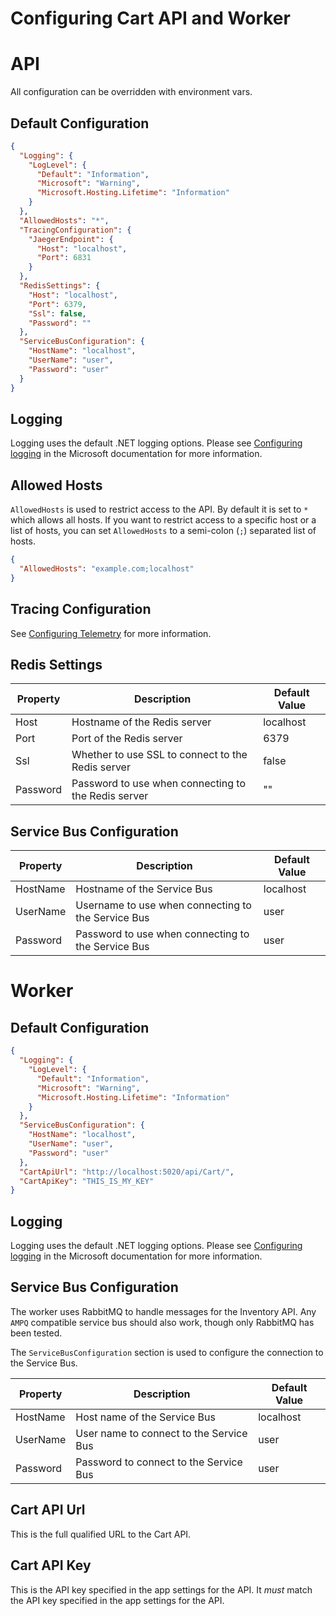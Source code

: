 # Configuring Cart API and Worker

# API

All configuration can be overridden with environment vars.

## Default Configuration

```json
{
  "Logging": {
    "LogLevel": {
      "Default": "Information",
      "Microsoft": "Warning",
      "Microsoft.Hosting.Lifetime": "Information"
    }
  },
  "AllowedHosts": "*",
  "TracingConfiguration": {
    "JaegerEndpoint": {
      "Host": "localhost",
      "Port": 6831
    }
  },
  "RedisSettings": {
    "Host": "localhost",
    "Port": 6379,
    "Ssl": false,
    "Password": ""
  },
  "ServiceBusConfiguration": {
    "HostName": "localhost",
    "UserName": "user",
    "Password": "user"
  }
}
```

## Logging

Logging uses the default .NET logging options. Please see [Configuring logging](https://docs.microsoft.com/en-us/aspnet/core/fundamentals/logging/?view=aspnetcore-5.0#configure-logging-1) in the Microsoft documentation for more information.

## Allowed Hosts

`AllowedHosts` is used to restrict access to the API. By default it is set to `*` which allows all hosts. If you want to restrict access to a specific host or a list of hosts, you can set `AllowedHosts` to a semi-colon (`;`) separated list of hosts.

```json
{
  "AllowedHosts": "example.com;localhost"
}
```

## Tracing Configuration

See [Configuring Telemetry](ConfiguringTelemetry.md) for more information.

## Redis Settings

| Property | Description | Default Value |
| -------- | ----------- | ------------- |
| Host | Hostname of the Redis server | localhost |
| Port | Port of the Redis server | 6379 |
| Ssl | Whether to use SSL to connect to the Redis server | false |
| Password | Password to use when connecting to the Redis server | "" |

## Service Bus Configuration

| Property | Description | Default Value |
| -------- | ----------- | ------------- |
| HostName | Hostname of the Service Bus | localhost |
| UserName | Username to use when connecting to the Service Bus | user |
| Password | Password to use when connecting to the Service Bus | user |

# Worker

## Default Configuration

```json
{
  "Logging": {
    "LogLevel": {
      "Default": "Information",
      "Microsoft": "Warning",
      "Microsoft.Hosting.Lifetime": "Information"
    }
  },
  "ServiceBusConfiguration": {
    "HostName": "localhost",
    "UserName": "user",
    "Password": "user"
  },
  "CartApiUrl": "http://localhost:5020/api/Cart/",
  "CartApiKey": "THIS_IS_MY_KEY"
}
```

## Logging

Logging uses the default .NET logging options. Please see [Configuring logging](https://docs.microsoft.com/en-us/aspnet/core/fundamentals/logging/?view=aspnetcore-5.0#configure-logging-1) in the Microsoft documentation for more information.

## Service Bus Configuration

The worker uses RabbitMQ to handle messages for the Inventory API. Any `AMPQ` compatible service bus should also work, though only RabbitMQ has been tested.

The `ServiceBusConfiguration` section is used to configure the connection to the Service Bus.

| Property | Description | Default Value |
| -------- | ----------- | ------------- |
| HostName | Host name of the Service Bus | localhost |
| UserName | User name to connect to the Service Bus | user |
| Password | Password to connect to the Service Bus | user |

## Cart API Url

This is the full qualified URL to the Cart API.

## Cart API Key

This is the API key specified in the app settings for the API. It *must* match the API key specified in the app settings for the API.
